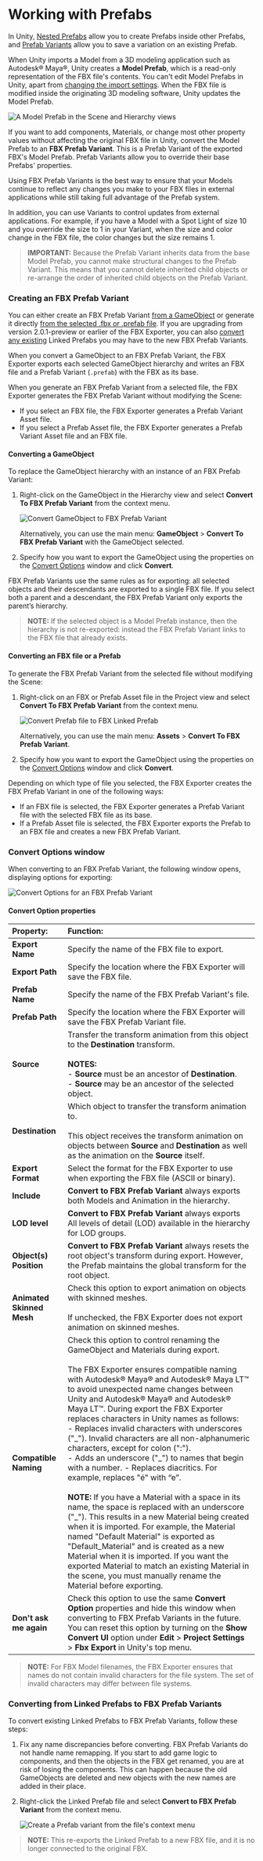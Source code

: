 # Working with Prefabs

In Unity, [Nested Prefabs](https://docs.unity3d.com/Documentation/Manual/NestedPrefabs.html) allow you to create Prefabs inside other Prefabs, and [Prefab Variants](https://docs.unity3d.com/Documentation/Manual/PrefabVariants.html) allow you to save a variation on an existing Prefab. 

When Unity imports a Model from a 3D modeling application such as Autodesk® Maya®, Unity creates a **Model Prefab**, which is a read-only representation of the FBX file's contents. You can't edit Model Prefabs in Unity, apart from [changing the import settings](https://docs.unity3d.com/2018.3/Documentation/Manual/class-FBXImporter.html). When the FBX file is modified inside the originating 3D modeling software, Unity updates the Model Prefab. 

![A Model Prefab in the Scene and Hierarchy views](images/FBXExporter_ModelPrefab.png)

If you want to add components, Materials, or change most other property values without affecting the original FBX file in Unity, convert the Model Prefab to an **FBX Prefab Variant**. This is a Prefab Variant of the exported FBX's Model Prefab. Prefab Variants allow you to override their base Prefabs' properties.

Using FBX Prefab Variants is the best way to ensure that your Models continue to reflect any changes you make to your FBX files in external applications while still taking full advantage of the Prefab system.

In addition, you can use Variants to control updates from external applications. For example, if you have a Model with a Spot Light of size 10 and you override the size to 1 in your Variant, when the size and color change in the FBX file, the color changes but the size remains 1.

> **IMPORTANT:** Because the Prefab Variant inherits data from the base Model Prefab, you cannot make structural changes to the Prefab Variant. This means that you cannot delete inherited child objects or re-arrange the order of inherited child objects on the Prefab Variant. 

### Creating an FBX Prefab Variant

You can either create an FBX Prefab Variant [from a GameObject](#fromGameObject) or generate it directly [from the selected .fbx or .prefab file](#fromFBXorAssetFile). If you are upgrading from version 2.0.1-preview or earlier of the FBX Exporter, you can also [convert any existing](#conversion) Linked Prefabs you may have to the new FBX Prefab Variants.

When you convert a GameObject to an FBX Prefab Variant, the FBX Exporter exports each selected GameObject hierarchy and writes an FBX file and a Prefab Variant (`.prefab`) with the FBX as its base. 

When you generate an FBX Prefab Variant from a selected file, the FBX Exporter generates the FBX Prefab Variant without modifying the Scene: 

* If you select an FBX file, the FBX Exporter generates a Prefab Variant Asset file. 
* If you select a Prefab Asset file, the FBX Exporter generates a Prefab Variant Asset file and an FBX file.



<a name="fromGameObject"></a>
#### Converting a GameObject

To replace the GameObject hierarchy with an instance of an FBX Prefab Variant: 

1. Right-click on the GameObject in the Hierarchy view and select __Convert To FBX Prefab Variant__ from the context menu.

	![Convert GameObject to FBX Prefab Variant](images/FBXExporter_FBXLinkedPrefab-GameObject.png)

	Alternatively, you can use the main menu: __GameObject__ > __Convert To FBX Prefab Variant__ with the GameObject selected.

2. Specify how you want to export the GameObject using the properties on the [Convert Options](#ConvertOptions) window and click **Convert**.

FBX Prefab Variants use the same rules as for exporting: all selected objects and their descendants are exported to a single FBX file. If you select both a parent and a descendant, the FBX Prefab Variant only exports the parent’s hierarchy.

> **NOTE:** If the selected object is a Model Prefab instance, then the hierarchy is not re-exported: instead the FBX Prefab Variant links to the FBX file that already exists.

<a name="fromFBXorAssetFile"></a>
#### Converting an FBX file or a Prefab

To generate the FBX Prefab Variant from the selected file without modifying the Scene:

1. Right-click on an FBX or Prefab Asset file in the Project view and select __Convert To FBX Prefab Variant__ from the context menu.

	![Convert Prefab file to FBX Linked Prefab](images/FBXExporter_FBXLinkedPrefab-Asset.png)

	Alternatively, you can use the main menu: __Assets__ > __Convert To FBX Prefab Variant__.

2. Specify how you want to export the GameObject using the properties on the [Convert Options](#ConvertOptions) window and click **Convert**.

Depending on which type of file you selected, the FBX Exporter creates the FBX Prefab Variant in one of the following ways:

* If an FBX file is selected, the FBX Exporter generates a Prefab Variant file with the selected FBX file as its base.
* If a Prefab Asset file is selected, the FBX Exporter exports the Prefab to an FBX file and creates a new FBX Prefab Variant.

<a name="ConvertOptions"></a>
### Convert Options window

When converting to an FBX Prefab Variant, the following window opens, displaying options for exporting:

![Convert Options for an FBX Prefab Variant](images/FBXExporter_ConvertOptionsWindow.png)

#### Convert Option properties

| Property:                 | Function:                                                    |
| :------------------------ | :----------------------------------------------------------- |
| __Export Name__           | Specify the name of the FBX file to export.                  |
| __Export Path__           | Specify the location where the FBX Exporter will save the FBX file. |
| __Prefab Name__           | Specify the name of the FBX Prefab Variant's file.            |
| __Prefab Path__           | Specify the location where the FBX Exporter will save the FBX Prefab Variant file. |
| __Source__                | Transfer the transform animation from this object to the __Destination__ transform.<br/><br/>**NOTES:**<br/> - __Source__ must be an ancestor of __Destination__.<br/> - __Source__ may be an ancestor of the selected object. |
| __Destination__           | Which object to transfer the transform animation to.<br/><br/>This object receives the transform animation on objects between __Source__ and __Destination__ as well as the animation on the __Source__ itself. |
| __Export Format__         | Select the format for the FBX Exporter to use when exporting the FBX file (ASCII or binary). |
| __Include__               | __Convert to FBX Prefab Variant__ always exports both Models and Animation in the hierarchy. |
| __LOD level__             | __Convert to FBX Prefab Variant__ always exports All levels of detail (LOD) available in the hierarchy for LOD groups. |
| __Object(s) Position__    | __Convert to FBX Prefab Variant__ always resets the root object's transform during export. However, the Prefab maintains the global transform for the root object. |
| __Animated Skinned Mesh__ | Check this option to export animation on objects with skinned meshes.<br/><br/>If unchecked, the FBX Exporter does not export animation on skinned meshes. |
| __Compatible Naming__     | Check this option to control renaming the GameObject and Materials during export. <br/><br/>The FBX Exporter ensures compatible naming with Autodesk® Maya® and Autodesk® Maya LT™ to avoid unexpected name changes between Unity and Autodesk® Maya® and Autodesk® Maya LT™. During export the FBX Exporter replaces characters in Unity names as follows:<br/> - Replaces invalid characters with underscores ("\_"). Invalid characters are all non-alphanumeric characters, except for colon (":").<br/> - Adds an underscore ("\_") to names that begin with a number. - Replaces diacritics. For example, replaces "é" with “e”.<br/><br/>**NOTE:** If you have a Material with a space in its name, the space is replaced with an underscore ("_"). This results in a new Material being created when it is imported. For example, the Material named "Default Material" is exported as "Default_Material" and is created as a new Material when it is imported. If you want the exported Material to match an existing Material in the scene, you must manually rename the Material before exporting. |
| __Don't ask me again__    | Check this option to use the same **Convert Option** properties and hide this window when converting to FBX Prefab Variants in the future. You can reset this option by turning on the **Show Convert UI** option under **Edit** > **Project Settings** > **Fbx Export** in Unity's top menu. |

> **NOTE:** For FBX Model filenames, the FBX Exporter ensures that names do not contain invalid characters for the file system. The set of invalid characters may differ between file systems.



<a name="conversion"></a>
### Converting from Linked Prefabs to FBX Prefab Variants

To convert existing Linked Prefabs to FBX Prefab Variants, follow these steps:

1. Fix any name discrepancies before converting. FBX Prefab Variants do not handle name remapping. If you start to add game logic to components, and then the objects in the FBX get renamed, you are at risk of losing the components. This can happen because the old GameObjects are deleted and new objects with the new names are added in their place.

2. Right-click the Linked Prefab file and select **Convert to FBX Prefab Variant** from the context menu.

	![Create a Prefab variant from the file's context menu](images/FBXExporter_FBXLinkedPrefab-Asset.png)

> **NOTE:** This re-exports the Linked Prefab to a new FBX file, and it is no longer connected to the original FBX.
